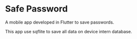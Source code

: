 # Safe Password

A mobile app developed in Flutter to save passwords.

This app use sqflite to save all data on device intern database.
